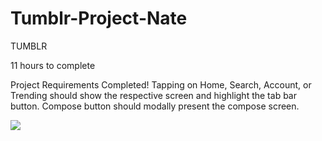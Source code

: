 # Tumblr-Project-Nate


TUMBLR

11 hours to complete

Project Requirements Completed!
Tapping on Home, Search, Account, or Trending should show the respective screen and highlight the tab bar button.
Compose button should modally present the compose screen.

![](http://i.imgur.com/8oSueiU.gif)
